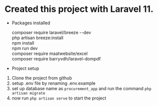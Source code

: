 # Created this project with Laravel 11.

-   Packages installed

    composer require laravel/breeze --dev  
    php artisan breeze:install  
    npm install  
    npm run dev  
    composer require maatwebsite/excel  
    composer require barryvdh/laravel-dompdf

-   Project setup

1. Clone the project from github
2. setup .env file by renaming .env.example
3. set up database name as `procurement_app` and run the command `php artisan migrate`
4. now run `php artisan serve` to start the project
